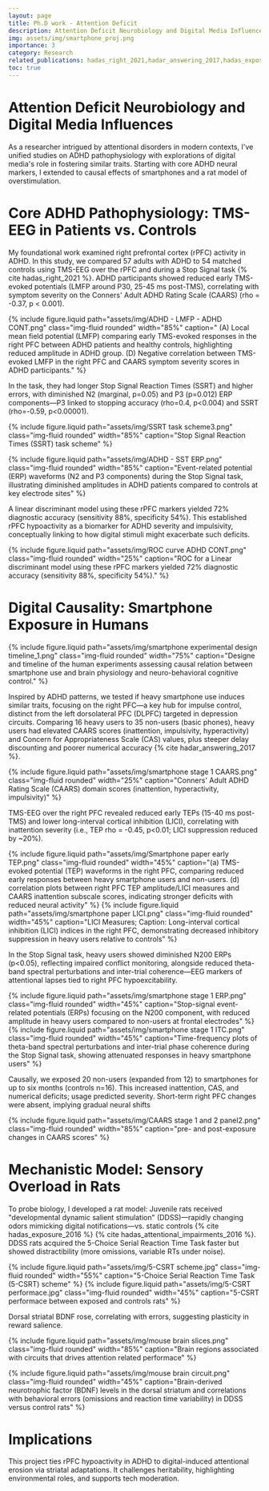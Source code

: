 ```yaml
---
layout: page
title: Ph.D work - Attention Deficit
description: Attention Deficit Neurobiology and Digital Media Influences
img: assets/img/smartphone_proj.png
importance: 3
category: Research
related_publications: hadas_right_2021,hadar_answering_2017,hadas_exposure_2016,hadas_attentional_impairments_2016
toc: true
---
```


# Attention Deficit Neurobiology and Digital Media Influences

As a researcher intrigued by attentional disorders in modern contexts, I've unified studies on ADHD pathophysiology with explorations of digital media's role in fostering similar traits. Starting with core ADHD neural markers, I extended to causal effects of smartphones and a rat model of overstimulation.


# Core ADHD Pathophysiology: TMS-EEG in Patients vs. Controls

My foundational work examined right prefrontal cortex (rPFC) activity in ADHD. In this study, we compared 57 adults with ADHD to 54 matched controls using TMS-EEG over the rPFC and during a Stop Signal task {% cite hadas_right_2021 %}.
ADHD participants showed reduced early TMS-evoked potentials (LMFP around P30, 25-45 ms post-TMS), correlating with symptom severity on the Conners' Adult ADHD Rating Scale (CAARS) (rho = -0.37, p < 0.001).

{% include figure.liquid path="assets/img/ADHD  - LMFP - ADHD CONT.png" class="img-fluid rounded" width="85%" caption=" (A) Local mean field potential (LMFP) comparing early TMS-evoked responses in the right PFC between ADHD patients and healthy controls, highlighting reduced amplitude in ADHD group. (D) Negative correlation between TMS-evoked LMFP  in the right PFC and CAARS symptom severity scores in ADHD participants." %}

In the task, they had longer Stop Signal Reaction Times (SSRT) and higher errors, with diminished N2 (marginal, p=0.05) and P3 (p=0.012) ERP components—P3 linked to stopping accuracy (rho=0.4, p<0.004) and SSRT (rho=-0.59, p<0.00001).

{% include figure.liquid path="assets/img/SSRT task scheme3.png" class="img-fluid rounded" width="85%" caption="Stop Signal Reaction Times (SSRT) task scheme" %}

{% include figure.liquid path="assets/img/ADHD - SST ERP.png" class="img-fluid rounded" width="85%" caption="Event-related potential (ERP) waveforms (N2 and P3 components) during the Stop Signal task, illustrating diminished amplitudes in ADHD patients compared to controls at key electrode sites" %}

A linear discriminant model using these rPFC markers yielded 72% diagnostic accuracy (sensitivity 88%, specificity 54%). This established rPFC hypoactivity as a biomarker for ADHD severity and impulsivity, conceptually linking to how digital stimuli might exacerbate such deficits.

{% include figure.liquid path="assets/img/ROC curve ADHD CONT.png" class="img-fluid rounded" width="25%" caption="ROC for a Linear discriminant model using these rPFC markers yielded 72% diagnostic accuracy (sensitivity 88%, specificity 54%)." %}


# Digital Causality: Smartphone Exposure in Humans

{% include figure.liquid path="assets/img/smartphone experimental design timeline_1.png" class="img-fluid rounded" width="75%" caption="Designe and timeline of the human experiments assessing causal relation between smartphone use and brain physiology and neuro-behavioral cognitive control." %}

Inspired by ADHD patterns, we tested if heavy smartphone use induces similar traits, focusing on the right PFC—a key hub for impulse control, distinct from the left dorsolateral PFC (DLPFC) targeted in depression circuits. Comparing 16 heavy users to 35 non-users (basic phones), heavy users had elevated CAARS scores (inattention, impulsivity, hyperactivity) and Concern for Appropriateness Scale (CAS) values, plus steeper delay discounting and poorer numerical accuracy {% cite hadar_answering_2017 %}.

{% include figure.liquid path="assets/img/smartphone stage 1 CAARS.png" class="img-fluid rounded" width="25%" caption="Conners' Adult ADHD Rating Scale (CAARS) domain scores (inattention, hyperactivity, impulsivity)" %}

TMS-EEG over the right PFC revealed reduced early TEPs (15-40 ms post-TMS) and lower long-interval cortical inhibition (LICI), correlating with inattention severity (i.e., TEP rho = -0.45, p<0.01; LICI suppression reduced by ~20%).

{% include figure.liquid path="assets/img/Smartphone paper early TEP.png" class="img-fluid rounded" width="45%" caption="(a) TMS-evoked potential (TEP) waveforms in the right PFC, comparing reduced early responses between heavy smartphone users and non-users. (d) correlation plots between right PFC TEP amplitude/LICI measures and CAARS inattention subscale scores, indicating stronger deficits with reduced neural activity" %} {% include figure.liquid path="assets/img/smartphone paper LICI.png" class="img-fluid rounded" width="45%" caption="LICI Measures; Caption: Long-interval cortical inhibition (LICI) indices in the right PFC, demonstrating decreased inhibitory suppression in heavy users relative to controls" %}

In the Stop Signal task, heavy users showed diminished N200 ERPs (p<0.05), reflecting impaired conflict monitoring, alongside reduced theta-band spectral perturbations and inter-trial coherence—EEG markers of attentional lapses tied to right PFC hypoexcitability.

{% include figure.liquid path="assets/img/smartphone stage 1 ERP.png" class="img-fluid rounded" width="45%" caption="Stop-signal event-related potentials (ERPs) focusing on the N200 component, with reduced amplitude in heavy users compared to non-users at frontal electrodes" %} {% include figure.liquid path="assets/img/smartphone stage 1 ITC.png" class="img-fluid rounded" width="45%" caption="Time-frequency plots of theta-band spectral perturbations and inter-trial phase coherence during the Stop Signal task, showing attenuated responses in heavy smartphone users" %}

Causally, we exposed 20 non-users (expanded from 12) to smartphones for up to six months (controls n=16). This increased inattention, CAS, and numerical deficits; usage predicted severity. Short-term right PFC changes were absent, implying gradual neural shifts

{% include figure.liquid path="assets/img/CAARS stage 1 and 2 panel2.png" class="img-fluid rounded" width="85%" caption="pre- and post-exposure changes in CAARS scores" %}

# Mechanistic Model: Sensory Overload in Rats

To probe biology, I developed a rat model: Juvenile rats received "developmental dynamic salient stimulation" (DDSS)—rapidly changing odors mimicking digital notifications—vs. static controls {% cite hadas_exposure_2016 %} {% cite hadas_attentional_impairments_2016 %}.
DDSS rats acquired the 5-Choice Serial Reaction Time Task faster but showed distractibility (more omissions, variable RTs under noise).

{% include figure.liquid path="assets/img/5-CSRT scheme.jpg" class="img-fluid rounded" width="55%" caption="5-Choice Serial Reaction Time Task (5-CSRT) scheme" %}
{% include figure.liquid path="assets/img/5-CSRT performace.jpg" class="img-fluid rounded" width="45%" caption="5-CSRT performace between exposed and controls rats" %}

Dorsal striatal BDNF rose, correlating with errors, suggesting plasticity in reward salience.

{% include figure.liquid path="assets/img/mouse brain slices.png" class="img-fluid rounded" width="85%" caption="Brain regions associated with circuits that drives attention related performace" %}

{% include figure.liquid path="assets/img/mouse brain circuit.png" class="img-fluid rounded" width="45%" caption="Brain-derived neurotrophic factor (BDNF) levels in the dorsal striatum and correlations with behavioral errors (omissions and reaction time variability) in DDSS versus control rats" %}

# Implications

This project ties rPFC hypoactivity in ADHD to digital-induced attentional erosion via striatal adaptations. It challenges heritability, highlighting environmental roles, and supports tech moderation.
